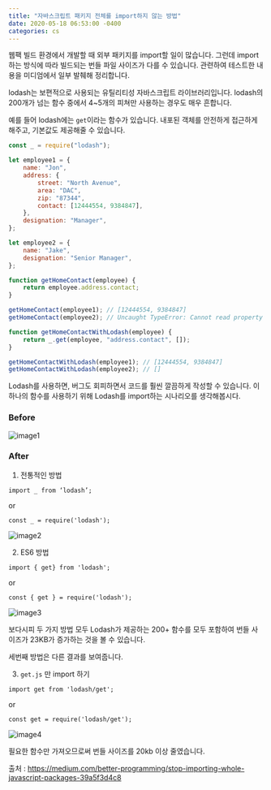 ```yaml
---
title: "자바스크립트 패키지 전체를 import하지 않는 방법"
date: 2020-05-18 06:53:00 -0400
categories: cs
---
```


웹팩 빌드 환경에서 개발할 때 외부 패키지를 import할 일이 많습니다.
그런데 import하는 방식에 따라 빌드되는 번들 파일 사이즈가 다를 수 있습니다.
관련하여 테스트한 내용을 미디엄에서 일부 발췌해 정리합니다.

lodash는 보편적으로 사용되는 유틸리티성 자바스크립트 라이브러리입니다.
lodash의 200개가 넘는 함수 중에서 4~5개의 피쳐만 사용하는 경우도 매우 흔합니다.

예를 들어 lodash에는 `get`이라는 함수가 있습니다.
내포된 객체를 안전하게 접근하게 해주고, 기본값도 제공해줄 수 있습니다.

```js
const _ = require("lodash");

let employee1 = {
	name: "Jon",
	address: {
		street: "North Avenue",
		area: "DAC",
		zip: "87344",
		contact: [12444554, 9384847],
	},
	designation: "Manager",
};

let employee2 = {
	name: "Jake",
	designation: "Senior Manager",
};

function getHomeContact(employee) {
	return employee.address.contact;
}

getHomeContact(employee1); // [12444554, 9384847]
getHomeContact(employee2); // Uncaught TypeError: Cannot read property 'contact' of undefined

function getHomeContactWithLodash(employee) {
	return _.get(employee, "address.contact", []);
}

getHomeContactWithLodash(employee1); // [12444554, 9384847]
getHomeContactWithLodash(employee2); // []
```

Lodash를 사용하면, 버그도 회피하면서 코드를 훨씬 깔끔하게 작성할 수 있습니다.
이 하나의 함수를 사용하기 위해 Lodash를 import하는 시나리오를 생각해봅시다.

### Before

![image1](https://miro.medium.com/max/700/1*mWo80yDO2FFXGiBN1nx3vg.png)

### After

1. 전통적인 방법

`import _ from ‘lodash’;`

or

`const _ = require('lodash');`

![image2](https://miro.medium.com/max/700/1*DyhARPupbP7hsoBnf6jPfw.png)

2. ES6 방법

`import { get} from 'lodash';`

or

`const { get } = require('lodash');`

![image3](https://miro.medium.com/max/700/1*7wbsdPBOpUz3NqCo6-hVog.png)

보다시피 두 가지 방법 모두 Lodash가 제공하는 200+ 함수를 모두 포함하여 번들 사이즈가 23KB가 증가하는 것을 볼 수 있습니다.

세번째 방법은 다른 결과를 보여줍니다.

3. `get.js` 만 import 하기

`import get from 'lodash/get';`

or

`const get = require('lodash/get');`

![image4](https://miro.medium.com/max/700/1*Wm5ILeI9hLKSpQnzkoC8bQ.png)

필요한 함수만 가져오므로써 번들 사이즈를 20kb 이상 줄였습니다.

출처 : https://medium.com/better-programming/stop-importing-whole-javascript-packages-39a5f3d4c8

<style type="text/css">
@media (min-width: 64em) {
  .archive pre { font-size: 0.8em; }
	.archive li,
	.archive p {
		font-size: 0.84em;
	}
}
@media (min-width: 80em) {
	.archive li,
	.archive p {
		font-size: 0.72em;
	}
}
</style>
